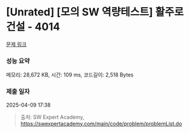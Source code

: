 # [Unrated] [모의 SW 역량테스트] 활주로 건설 - 4014 

[문제 링크](https://swexpertacademy.com/main/code/problem/problemDetail.do?contestProbId=AWIeW7FakkUDFAVH) 

### 성능 요약

메모리: 28,672 KB, 시간: 109 ms, 코드길이: 2,518 Bytes

### 제출 일자

2025-04-09 17:38



> 출처: SW Expert Academy, https://swexpertacademy.com/main/code/problem/problemList.do